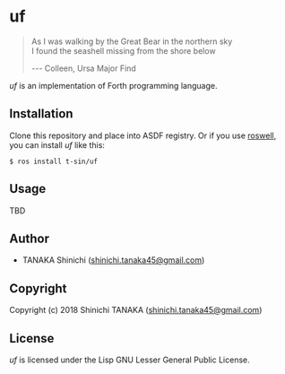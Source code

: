 # uf

> As I was walking by the Great Bear in the northern sky  
> I found the seashell missing from the shore below
> 
> --- Colleen, Ursa Major Find

*uf* is an implementation of Forth programming language.

## Installation

Clone this repository and place into ASDF registry. Or if you use [roswell](https://github.com/roswell/roswell/), you can install *uf* like this:

```
$ ros install t-sin/uf
```

## Usage

TBD

## Author

- TANAKA Shinichi (<shinichi.tanaka45@gmail.com>)

## Copyright

Copyright (c) 2018 Shinichi TANAKA (shinichi.tanaka45@gmail.com)

## License

*uf* is licensed under the Lisp GNU Lesser General Public License.
